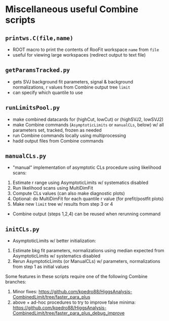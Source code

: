 # Miscellaneous useful Combine scripts

## `printws.C(file,name)`
* ROOT macro to print the contents of RooFit workspace `name` from `file`
* useful for viewing large workspaces (redirect output to text file)

## `getParamsTracked.py`
* gets SVJ background fit parameters, signal & background normalizations, r values from Combine output tree `limit`
* can specify which quantile to use

## `runLimitsPool.py`
* make combined datacards for (highCut, lowCut) or (highSVJ2, lowSVJ2)
* make Combine commands (`AsymptoticLimits` or `manualCLs`, below) w/ all parameters set, tracked, frozen as needed
* run Combine commands locally using multiprocessing
* hadd output files from Combine commands

## `manualCLs.py`
* "manual" implementation of asymptotic CLs procedure using likelihood scans:
1. Estimate r range using AsymptoticLimits w/ systematics disabled
2. Run likelihood scans using MultiDimFit
3. Compute CLs values (can also make diagnostic plots)
4. Optional: do MultiDimFit for each quantile r value (for prefit/postfit plots)
5. Make new `limit` tree w/ results from step 3 or 4
* Combine output (steps 1,2,4) can be reused when rerunning command

## `initCLs.py`
* AsymptoticLimits w/ better initialization:
1. Estimate bkg fit parameters, normalizations using median expected from AsymptoticLimits w/ systematics disabled
2. Rerun AsymptoticLimits (or ManualCLs) w/ parameters, normalizations from step 1 as initial values

Some features in these scripts require one of the following Combine branches:
1. Minor fixes: https://github.com/kpedro88/HiggsAnalysis-CombinedLimit/tree/faster_para_plus
2. above + ad-hoc procedures to try to improve false minima: https://github.com/kpedro88/HiggsAnalysis-CombinedLimit/tree/faster_para_plus_debug_improve
